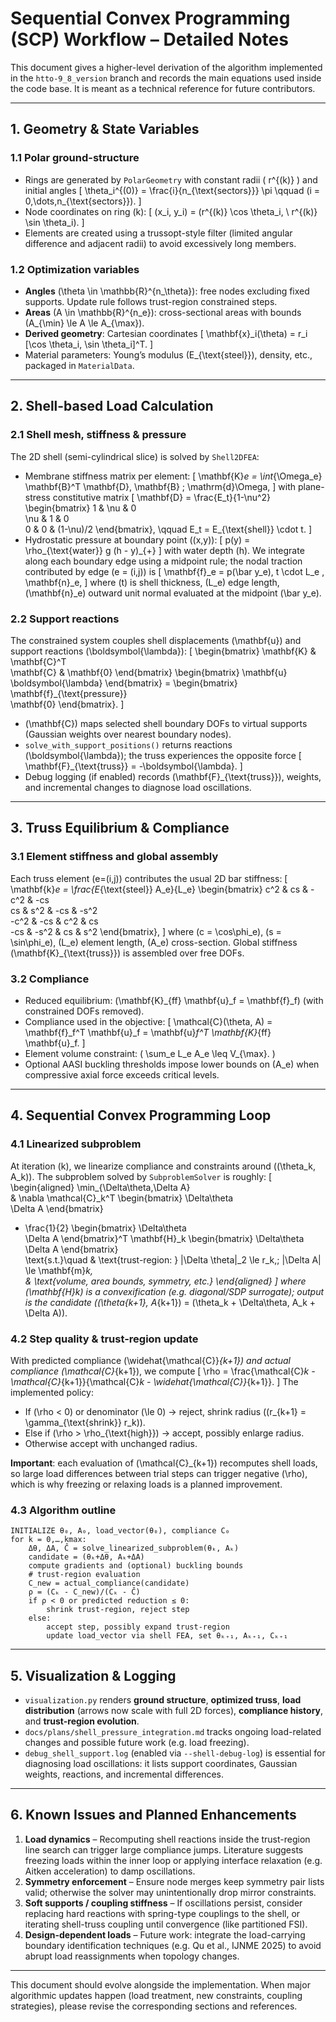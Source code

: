 # Sequential Convex Programming (SCP) Workflow – Detailed Notes

This document gives a higher-level derivation of the algorithm implemented in the `htto-9_8_version` branch and records the main equations used inside the code base. It is meant as a technical reference for future contributors.

---

## 1. Geometry & State Variables

### 1.1 Polar ground-structure
- Rings are generated by `PolarGeometry` with constant radii \( r^{(k)} \) and initial angles
  \[
  \theta_i^{(0)} = \frac{i}{n_{\text{sectors}}} \pi \qquad (i = 0,\dots,n_{\text{sectors}}).
  \]
- Node coordinates on ring \(k\):
  \[
  (x_i, y_i) = (r^{(k)} \cos \theta_i, \ r^{(k)} \sin \theta_i).
  \]
- Elements are created using a trussopt-style filter (limited angular difference and adjacent radii) to avoid excessively long members.

### 1.2 Optimization variables
- **Angles** \(\theta \in \mathbb{R}^{n_\theta}\): free nodes excluding fixed supports. Update rule follows trust-region constrained steps.
- **Areas** \(A \in \mathbb{R}^{n_e}\): cross-sectional areas with bounds \(A_{\min} \le A \le A_{\max}\).
- **Derived geometry**: Cartesian coordinates
  \[
  \mathbf{x}_i(\theta) = r_i [\cos \theta_i, \sin \theta_i]^T.
  \]
- Material parameters: Young’s modulus \(E_{\text{steel}}\), density, etc., packaged in `MaterialData`.

---

## 2. Shell-based Load Calculation

### 2.1 Shell mesh, stiffness & pressure
The 2D shell (semi-cylindrical slice) is solved by `Shell2DFEA`:
- Membrane stiffness matrix per element:
  \[
  \mathbf{K}_e = \int_{\Omega_e} \mathbf{B}^T \mathbf{D}\, \mathbf{B} \; \mathrm{d}\Omega,
  \]
  with plane-stress constitutive matrix
  \[
  \mathbf{D} = \frac{E_t}{1-\nu^2}
  \begin{bmatrix}
    1 & \nu & 0 \
    \nu & 1 & 0 \
    0 & 0 & (1-\nu)/2
  \end{bmatrix}, \qquad E_t = E_{\text{shell}} \cdot t.
  \]
- Hydrostatic pressure at boundary point \((x,y)\):
  \[
  p(y) = \rho_{\text{water}} g (h - y)_{+}
  \]
  with water depth \(h\). We integrate along each boundary edge using a midpoint rule; the nodal traction contributed by edge \(e = (i,j)\) is
  \[
  \mathbf{f}_e = p(\bar y_e)\, t \cdot L_e \, \mathbf{n}_e,
  \]
  where \(t\) is shell thickness, \(L_e\) edge length, \(\mathbf{n}_e\) outward unit normal evaluated at the midpoint \(\bar y_e\).

### 2.2 Support reactions
The constrained system couples shell displacements \(\mathbf{u}\) and support reactions \(\boldsymbol{\lambda}\):
\[
\begin{bmatrix}
\mathbf{K} & \mathbf{C}^T \
\mathbf{C} & \mathbf{0}
\end{bmatrix}
\begin{bmatrix}
\mathbf{u} \
\boldsymbol{\lambda}
\end{bmatrix} =
\begin{bmatrix}
\mathbf{f}_{\text{pressure}} \
\mathbf{0}
\end{bmatrix}.
\]
- \(\mathbf{C}\) maps selected shell boundary DOFs to virtual supports (Gaussian weights over nearest boundary nodes).
- `solve_with_support_positions()` returns reactions \(\boldsymbol{\lambda}\); the truss experiences the opposite force
  \[
  \mathbf{F}_{\text{truss}} = -\boldsymbol{\lambda}.
  \]
- Debug logging (if enabled) records \(\mathbf{F}_{\text{truss}}\), weights, and incremental changes to diagnose load oscillations.

---

## 3. Truss Equilibrium & Compliance

### 3.1 Element stiffness and global assembly
Each truss element \(e=(i,j)\) contributes the usual 2D bar stiffness:
\[
\mathbf{k}_e = \frac{E_{\text{steel}} A_e}{L_e}
\begin{bmatrix}
 c^2 & cs & -c^2 & -cs \
 cs & s^2 & -cs & -s^2 \
 -c^2 & -cs & c^2 & cs \
 -cs & -s^2 & cs & s^2
\end{bmatrix},
\]
where \(c = \cos\phi_e\), \(s = \sin\phi_e\), \(L_e\) element length, \(A_e\) cross-section. Global stiffness \(\mathbf{K}_{\text{truss}}\) is assembled over free DOFs.

### 3.2 Compliance
- Reduced equilibrium: \(\mathbf{K}_{ff} \mathbf{u}_f = \mathbf{f}_f\) (with constrained DOFs removed).
- Compliance used in the objective:
  \[
  \mathcal{C}(\theta, A) = \mathbf{f}_f^T \mathbf{u}_f = \mathbf{u}_f^T \mathbf{K}_{ff} \mathbf{u}_f.
  \]
- Element volume constraint: \( \sum_e L_e A_e \leq V_{\max}. \)
- Optional AASI buckling thresholds impose lower bounds on \(A_e\) when compressive axial force exceeds critical levels.

---

## 4. Sequential Convex Programming Loop

### 4.1 Linearized subproblem
At iteration \(k\), we linearize compliance and constraints around \((\theta_k, A_k)\). The subproblem solved by `SubproblemSolver` is roughly:
\[
\begin{aligned}
\min_{\Delta\theta,\Delta A} \
& \nabla \mathcal{C}_k^T
\begin{bmatrix}
\Delta\theta \
\Delta A
\end{bmatrix}
+ \frac{1}{2}
\begin{bmatrix}
\Delta\theta \
\Delta A
\end{bmatrix}^T
\mathbf{H}_k
\begin{bmatrix}
\Delta\theta \
\Delta A
\end{bmatrix} \
\text{s.t.}\quad & \text{trust-region: } \|\Delta \theta\|_2 \le r_k,\; |\Delta A| \le \mathbf{m}_k,\
& \text{volume, area bounds, symmetry, etc.}
\end{aligned}
\]
where \(\mathbf{H}_k\) is a convexification (e.g. diagonal/SDP surrogate); output is the candidate \((\theta_{k+1}, A_{k+1}) = (\theta_k + \Delta\theta, A_k + \Delta A)\).

### 4.2 Step quality & trust-region update
With predicted compliance \(\widehat{\mathcal{C}}_{k+1}\) and actual compliance \(\mathcal{C}_{k+1}\), we compute
\[
\rho = \frac{\mathcal{C}_k - \mathcal{C}_{k+1}}{\mathcal{C}_k - \widehat{\mathcal{C}}_{k+1}}.
\]
The implemented policy:
- If \(\rho < 0\) or denominator \(\le 0\) → reject, shrink radius (\(r_{k+1} = \gamma_{\text{shrink}} r_k\)).
- Else if \(\rho > \rho_{\text{high}}\) → accept, possibly enlarge radius.
- Otherwise accept with unchanged radius.

**Important**: each evaluation of \(\mathcal{C}_{k+1}\) recomputes shell loads, so large load differences between trial steps can trigger negative \(\rho\), which is why freezing or relaxing loads is a planned improvement.

### 4.3 Algorithm outline
```
INITIALIZE θ₀, A₀, load_vector(θ₀), compliance C₀
for k = 0,…,kmax:
    Δθ, ΔA, Ĉ = solve_linearized_subproblem(θₖ, Aₖ)
    candidate = (θₖ+Δθ, Aₖ+ΔA)
    compute gradients and (optional) buckling bounds
    # trust-region evaluation
    C_new = actual_compliance(candidate)
    ρ = (Cₖ - C_new)/(Cₖ - Ĉ)
    if ρ < 0 or predicted reduction ≤ 0:
        shrink trust-region, reject step
    else:
        accept step, possibly expand trust-region
        update load_vector via shell FEA, set θₖ₊₁, Aₖ₊₁, Cₖ₊₁
```

---

## 5. Visualization & Logging
- `visualization.py` renders **ground structure**, **optimized truss**, **load distribution** (arrows now scale with full 2D forces), **compliance history**, and **trust-region evolution**.
- `docs/plans/shell_pressure_integration.md` tracks ongoing load-related changes and possible future work (e.g. load freezing).
- `debug_shell_support.log` (enabled via `--shell-debug-log`) is essential for diagnosing load oscillations: it lists support coordinates, Gaussian weights, reactions, and incremental differences.

---

## 6. Known Issues and Planned Enhancements
1. **Load dynamics** – Recomputing shell reactions inside the trust-region line search can trigger large compliance jumps. Literature suggests freezing loads within the inner loop or applying interface relaxation (e.g. Aitken acceleration) to damp oscillations.
2. **Symmetry enforcement** – Ensure node merges keep symmetry pair lists valid; otherwise the solver may unintentionally drop mirror constraints.
3. **Soft supports / coupling stiffness** – If oscillations persist, consider replacing hard reactions with spring-type couplings to the shell, or iterating shell-truss coupling until convergence (like partitioned FSI).
4. **Design-dependent loads** – Future work: integrate the load-carrying boundary identification techniques (e.g. Qu et al., IJNME 2025) to avoid abrupt load reassignments when topology changes.

---

This document should evolve alongside the implementation. When major algorithmic updates happen (load treatment, new constraints, coupling strategies), please revise the corresponding sections and references.

